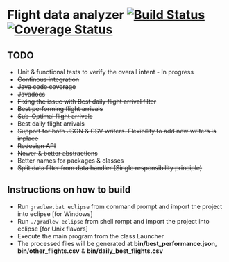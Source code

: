 # Flight data analyzer [![Build Status](https://travis-ci.org/thekalinga/acme-corporation-flightdata.svg?branch=master)](https://travis-ci.org/thekalinga/acme-corporation-flightdata) [![Coverage Status](https://coveralls.io/repos/thekalinga/acme-corporation-flightdata/badge.png?branch=master)](https://coveralls.io/r/thekalinga/acme-corporation-flightdata?branch=master)

## TODO
- Unit & functional tests to verify the overall intent - In progress
- ~~Continous integration~~
- ~~Java code coverage~~
- ~~Javadocs~~
- ~~Fixing the issue with Best daily flight arrival filter~~
- ~~Best performing flight arrivals~~
- ~~Sub-Optimal flight arrivals~~
- ~~Best daily flight arrivals~~
- ~~Support for both JSON & CSV writers. Flexibility to add new writers is inplace~~
- ~~Redesign API~~
- ~~Newer & better abstractions~~
- ~~Better names for packages & classes~~
- ~~Split data filter from data handler (Single responsibility principle)~~

## Instructions on how to build
- Run `gradlew.bat eclipse` from command prompt and import the project into eclipse [for Windows]
- Run `./gradlew eclipse` from shell rompt and import the project into eclipse [for Unix flavors]
- Execute the main program from the class Launcher
- The processed files will be generated at **bin/best_performance.json**, **bin/other_flights.csv** & **bin/daily_best_flights.csv**
